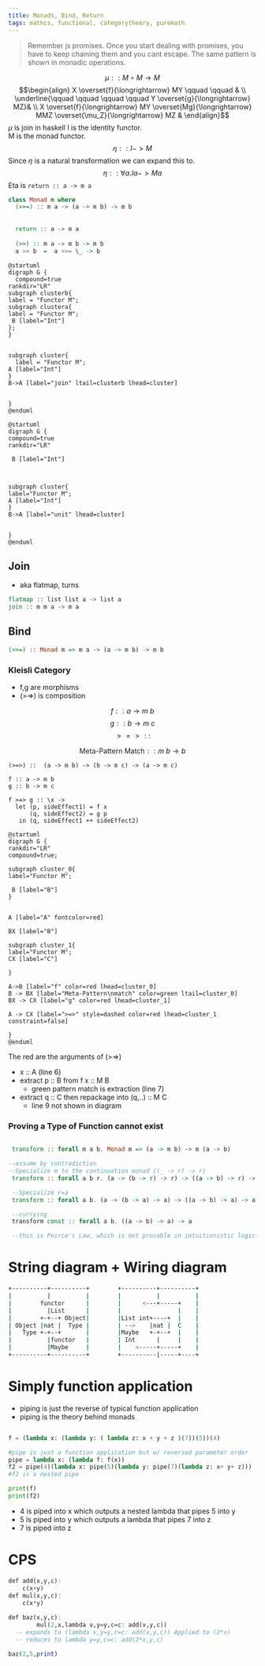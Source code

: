 ```yaml
---
title: Monads, Bind, Return
tags: mathcs, functional, categorytheory, puremath
---
```


 > Remember js promises. Once you start dealing with promises, you have to keep chaining them and you cant escape. The same pattern is shown in monadic operations.


$$ \mu :: M \circ M \rightarrow  M $$
$$\begin{align}
X \overset{f}{\longrightarrow} MY \qquad \qquad & \\
\underline{\qquad \qquad \qquad \qquad Y \overset{g}{\longrightarrow} MZ}& \\
X \overset{f}{\longrightarrow} MY \overset{Mg}{\longrightarrow} MMZ \overset{\mu_Z}{\longrightarrow} MZ &
\end{align}$$
$\mu$ is join in haskell
I is the identity functor.  
M is the monad functor.  
$$ \eta :: I -> M $$
Since $\eta$ is a natural transformation we can expand this to.  
$$ \eta :: \forall a. Ia -> Ma $$
Eta is `return :: a -> m a`
```haskell
class Monad m where
  (>>=) :: m a -> (a -> m b) -> m b
  
   
  return :: a -> m a
 
  (>>) :: m a -> m b -> m b
  a >> b  =  a >>= \_ -> b    
```



```plantuml
@startuml
digraph G {
  compound=true
rankdir="LR"
subgraph clusterb{
label = "Functor M";
subgraph clustera{
label = "Functor M";
 B [label="Int"]
};
}


subgraph cluster{
  label = "Functor M";
A [label="Int"]
}
B->A [label="join" ltail=clusterb lhead=cluster]


}
@enduml
```

```plantuml
@startuml
digraph G {
compound=true
rankdir="LR"

 B [label="Int"]



subgraph cluster{
label="Functor M";
A [label="Int"]
}
B->A [label="unit" lhead=cluster]


}
@enduml
```

## Join

* aka flatmap, turns 

```hs
flatmap :: list list a -> list a
join :: m m a -> m a
```


## Bind

```haskell
(>>=) :: Monad m => m a -> (a -> m b) -> m b
```

### Kleisli Category

* f,g are morphisms
* (>=>) is composition

$$ f :: a \rightarrow m\ b$$
$$ g :: b \rightarrow m\ c$$
$$ >=> :: $$

$$\text{Meta-Pattern Match} :: m\ b \rightarrow b$$

```{.haskell .numberLines}
(>=>) ::  (a -> m b) -> (b -> m c) -> (a -> m c)

f :: a -> m b
g :: b -> m c

f >=> g :: \x ->
  let (p, sideEffect1) = f x
      (q, sideEffect2) = g p
   in (q, sideEffect1 ++ sideEffect2) 

```

```plantuml
@startuml
digraph G {
rankdir="LR"
compound=true;

subgraph cluster_0{
label="Functor M";

 B [label="B"]
}


A [label="A" fontcolor=red]

BX [label="B"]

subgraph cluster_1{
label="Functor M";
CX [label="C"]

}

A->B [label="f" color=red lhead=cluster_0]
B -> BX [label="Meta-Pattern\nmatch" color=green ltail=cluster_0]
BX -> CX [label="g" color=red lhead=cluster_1]

A -> CX [label=">=>" style=dashed color=red lhead=cluster_1 constraint=false]

}
@enduml
```

The red are the arguments of (>=>)

* x :: A  (line 6)
* extract p :: B from f x :: M B
  * green pattern match is extraction (line 7)
* extract q :: C then repackage into (q,..) :: M C
  * line 9 not shown in diagram
  
### Proving a Type of Function cannot exist

```haskell

 transform :: forall m a b. Monad m => (a -> m b) -> m (a -> b)

--assume by contradiction
--Specialize m to the continuation monad ((_ -> r) -> r)
 transform :: forall a b r. (a -> (b -> r) -> r) -> ((a -> b) -> r) -> r

 --Specialize r=a
 transform :: forall a b. (a -> (b -> a) -> a) -> ((a -> b) -> a) -> a

 --currying 
 transform const :: forall a b. ((a -> b) -> a) -> a

 --this is Peirce's Law, which is not provable in intuitionistic logic. Contradiction.
 ```


# String diagram + Wiring diagram

 ```bash
+----------+----------+        +----------+----------+
|          |          |        |          |          |
|        functor      |        |      <---+-----+    |
|          |List      |        |                |    |
|        +-+--+ Object|        |List int+----+  |    |
| Object |nat |  Type |        | -->    |nat |  C    |
|   Type +-+--+       |        |Maybe   +-+--+  |    |
|          |functor   |        | Int      |     |    |
|          |Maybe     |        |    <-----+-----+    |
+----------+----------+        +----------|-----+----+
```


# Simply function application

* piping is just the reverse of typical function application
* piping is the theory behind monads

```py

f = (lambda x: (lambda y: ( lambda z: x + y + z )(7))(5))(4)

#pipe is just a function application but w/ reversed parameter order
pipe = lambda x: (lambda f: f(x))
f2 = pipe(4)(lambda x: pipe(5)(lambda y: pipe(7)(lambda z: x+ y+ z)))
#f2 is a nested pipe

print(f)
print(f2)
```
* 4 is piped into x which outputs a nested lambda that pipes 5 into y
* 5 is piped into y  which outputs a lambda that pipes 7 into z
* 7 is piped into z


# CPS 

```hs
def add(x,y,c):
    c(x+y)
def mul(x,y,c):
    c(x*y)
    
def baz(x,y,c):
        mul(2,x,lambda v,y=y,c=c: add(v,y,c))
  -- expands to (lambda v,y=y,c=c: add(v,y,c)) Applied to (2*x)
  -- reduces to lambda y=y,c=c: add(2*x,y,c)

baz(2,5,print)
```